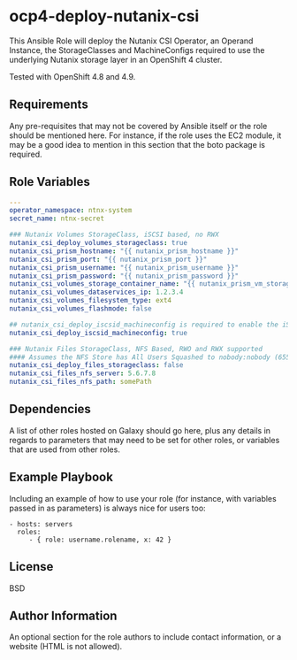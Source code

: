 ocp4-deploy-nutanix-csi
=========

This Ansible Role will deploy the Nutanix CSI Operator, an Operand Instance, the StorageClasses and MachineConfigs required to use the underlying Nutanix storage layer in an OpenShift 4 cluster.

Tested with OpenShift 4.8 and 4.9.

Requirements
------------

Any pre-requisites that may not be covered by Ansible itself or the role should be mentioned here. For instance, if the role uses the EC2 module, it may be a good idea to mention in this section that the boto package is required.

Role Variables
--------------

```yaml
---
operator_namespace: ntnx-system
secret_name: ntnx-secret

### Nutanix Volumes StorageClass, iSCSI based, no RWX
nutanix_csi_deploy_volumes_storageclass: true
nutanix_csi_prism_hostname: "{{ nutanix_prism_hostname }}"
nutanix_csi_prism_port: "{{ nutanix_prism_port }}"
nutanix_csi_prism_username: "{{ nutanix_prism_username }}"
nutanix_csi_prism_password: "{{ nutanix_prism_password }}"
nutanix_csi_volumes_storage_container_name: "{{ nutanix_prism_vm_storage_container_name }}"
nutanix_csi_volumes_dataservices_ip: 1.2.3.4
nutanix_csi_volumes_filesystem_type: ext4
nutanix_csi_volumes_flashmode: false

## nutanix_csi_deploy_iscsid_machineconfig is required to enable the iSCSId SystemD Service to bind the PVCs to the Pods
nutanix_csi_deploy_iscsid_machineconfig: true

### Nutanix Files StorageClass, NFS Based, RWO and RWX supported
#### Assumes the NFS Store has All Users Squashed to nobody:nobody (65534:65534)
nutanix_csi_deploy_files_storageclass: false
nutanix_csi_files_nfs_server: 5.6.7.8
nutanix_csi_files_nfs_path: somePath
```

Dependencies
------------

A list of other roles hosted on Galaxy should go here, plus any details in regards to parameters that may need to be set for other roles, or variables that are used from other roles.

Example Playbook
----------------

Including an example of how to use your role (for instance, with variables passed in as parameters) is always nice for users too:

    - hosts: servers
      roles:
         - { role: username.rolename, x: 42 }

License
-------

BSD

Author Information
------------------

An optional section for the role authors to include contact information, or a website (HTML is not allowed).
